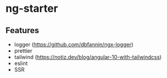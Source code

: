 # ng-starter

## Features

- logger (https://github.com/dbfannin/ngx-logger)
- prettier
- tailwind (https://notiz.dev/blog/angular-10-with-tailwindcss)
- eslint
- SSR
